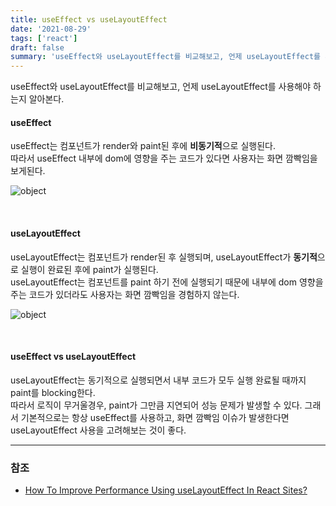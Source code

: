 ```yaml
---
title: useEffect vs useLayoutEffect
date: '2021-08-29'
tags: ['react']
draft: false
summary: 'useEffect와 useLayoutEffect를 비교해보고, 언제 useLayoutEffect를 사용해야 하는지 알아본다.'
---
```


useEffect와 useLayoutEffect를 비교해보고, 언제 useLayoutEffect를 사용해야 하는지 알아본다.

#### useEffect

useEffect는 컴포넌트가 render와 paint된 후에 **비동기적**으로 실행된다. <br />
따라서 useEffect 내부에 dom에 영향을 주는 코드가 있다면 사용자는 화면 깜빡임을 보게된다.

![object](/static/images/useEffect.png 'object')

<br />

#### useLayoutEffect

useLayoutEffect는 컴포넌트가 render된 후 실행되며, useLayoutEffect가 **동기적**으로 실행이 완료된 후에 paint가 실행된다. <br />
useLayoutEffect는 컴포넌트를 paint 하기 전에 실행되기 때문에 내부에 dom 영향을 주는 코드가 있더라도 사용자는 화면 깜빡임을 경험하지 않는다.

![object](/static/images/useLayoutEffect.png 'object')

<br />

#### useEffect vs useLayoutEffect

useLayoutEffect는 동기적으로 실행되면서 내부 코드가 모두 실행 완료될 때까지 paint를 blocking한다. <br />
따라서 로직이 무거울경우, paint가 그만큼 지연되어 성능 문제가 발생할 수 있다. 그래서 기본적으로는 항상 useEffect를 사용하고, 화면 깜빡임 이슈가 발생한다면 useLayoutEffect 사용을 고려해보는 것이 좋다.

---

### 참조

- [How To Improve Performance Using useLayoutEffect In React Sites?](https://medium.com/front-end-weekly/how-to-improve-performance-using-uselayouteffect-in-react-sites-3a204888247e)
